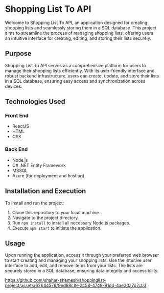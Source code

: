 # Shopping List To API

Welcome to Shopping List To API, an application designed for creating shopping lists and seamlessly storing them in a SQL database. This project aims to streamline the process of managing shopping lists, offering users an intuitive interface for creating, editing, and storing their lists securely.

## Purpose

Shopping List To API serves as a comprehensive platform for users to manage their shopping lists efficiently. With its user-friendly interface and robust backend infrastructure, users can create, update, and store their lists in a SQL database, ensuring easy access and synchronization across devices.

## Technologies Used

### Front End
- ReactJS
- HTML
- CSS

### Back End
- Node.js
- C# .NET Entity Framework
- MSSQL
- Azure (for deployment and hosting)

## Installation and Execution

To install and run the project:

1. Clone this repository to your local machine.
2. Navigate to the project directory.
3. Run `npm install` to install all necessary Node.js packages.
4. Execute `npm start` to initiate the application.

## Usage

Upon running the application, access it through your preferred web browser to start creating and managing your shopping lists. Use the intuitive user interface to add, edit, and remove items from your lists. The lists are securely stored in a SQL database, ensuring data integrity and accessibility.

https://github.com/shahar-shemesh/shoppinglist-project/assets/62644579/9ed98c19-2454-4748-91dd-4ae30a7d7c03

